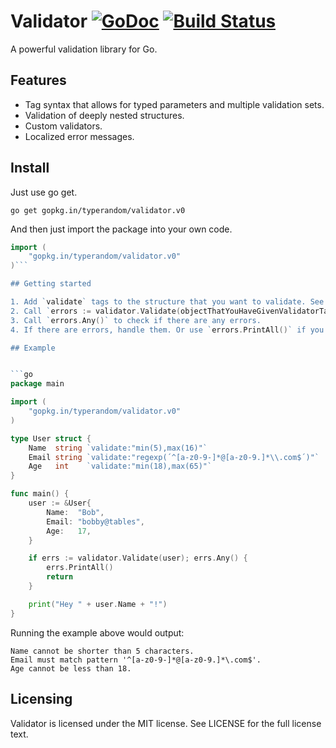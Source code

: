 # Validator [![GoDoc](https://godoc.org/github.com/typerandom/validator?status.png)](http://godoc.org/github.com/typerandom/validator) [![Build Status](https://travis-ci.org/typerandom/validator.svg?branch=master)](https://travis-ci.org/typerandom/validator)

A powerful validation library for Go.

## Features

* Tag syntax that allows for typed parameters and multiple validation sets.
* Validation of deeply nested structures.
* Custom validators.
* Localized error messages.

## Install

Just use go get.

    go get gopkg.in/typerandom/validator.v0
    
And then just import the package into your own code.

```go
import (
    "gopkg.in/typerandom/validator.v0"
)```

## Getting started

1. Add `validate` tags to the structure that you want to validate. See [Tagging](https://github.com/typerandom/validator/wiki/Tagging) for more details.
2. Call `errors := validator.Validate(objectThatYouHaveGivenValidatorTags)`.
3. Call `errors.Any()` to check if there are any errors.
4. If there are errors, handle them. Or use `errors.PrintAll()` if you're debugging.

## Example


```go
package main

import (
	"gopkg.in/typerandom/validator.v0"
)

type User struct {
	Name  string `validate:"min(5),max(16)"`
	Email string `validate:"regexp(´^[a-z0-9-]*@[a-z0-9.]*\\.com$´)"`
	Age   int    `validate:"min(18),max(65)"`
}

func main() {
	user := &User{
		Name:  "Bob",
		Email: "bobby@tables",
		Age:   17,
	}

	if errs := validator.Validate(user); errs.Any() {
		errs.PrintAll()
		return
	}

	print("Hey " + user.Name + "!")
}
```

Running the example above would output:

    Name cannot be shorter than 5 characters.
    Email must match pattern '^[a-z0-9-]*@[a-z0-9.]*\.com$'.
    Age cannot be less than 18.

## Licensing

Validator is licensed under the MIT license. See LICENSE for the full license text.
